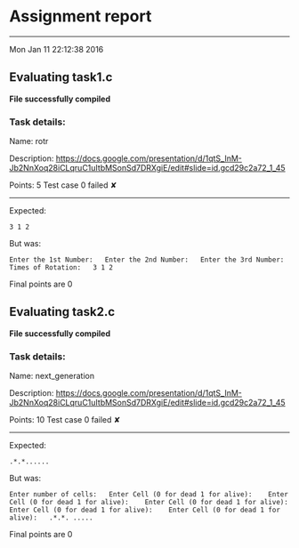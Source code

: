 # Assignment report
---
Mon Jan 11 22:12:38 2016

## Evaluating task1.c

**File successfully compiled**

### Task details:

Name: rotr

Description: https://docs.google.com/presentation/d/1qtS_InM-Jb2NnXoq28iCLqruC1uItbMSonSd7DRXgiE/edit#slide=id.gcd29c2a72_1_45

Points: 5
Test case 0 failed ✘ 

---
Expected:
```
3 1 2
```
But was:
```
Enter the 1st Number:   Enter the 2nd Number:   Enter the 3rd Number:   Times of Rotation:   3 1 2
```

 Final points are 0
## Evaluating task2.c

**File successfully compiled**

### Task details:

Name: next_generation

Description: https://docs.google.com/presentation/d/1qtS_InM-Jb2NnXoq28iCLqruC1uItbMSonSd7DRXgiE/edit#slide=id.gcd29c2a72_1_45

Points: 10
Test case 0 failed ✘ 

---
Expected:
```
.*.*......
```
But was:
```
Enter number of cells:   Enter Cell (0 for dead 1 for alive):    Enter Cell (0 for dead 1 for alive):    Enter Cell (0 for dead 1 for alive):    Enter Cell (0 for dead 1 for alive):    Enter Cell (0 for dead 1 for alive):   .*.*. .....
```

 Final points are 0
